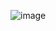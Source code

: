 
![image](https://user-images.githubusercontent.com/111528169/207653050-0ed15504-abee-43ab-bc47-0ca8d385ba7e.png)
